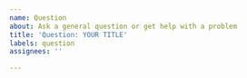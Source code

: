 ```yaml
---
name: Question 
about: Ask a general question or get help with a problem
title: 'Question: YOUR TITLE'
labels: question 
assignees: ''

---
```


<!-- 
Clearly state your question and summarize the problem you're having.

Please post any relevant code snippets, error messages, or logs.

Keep in mind the [XY Problem](https://xyproblem.info/) when writing your question.
-->
